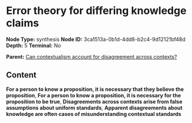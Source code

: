 # Error theory for differing knowledge claims

**Node Type:** synthesis
**Node ID:** 3ca1513a-0b1d-4dd8-b2c4-9d12121bf48d
**Depth:** 5
**Terminal:** No

**Parent:** [Can contextualism account for disagreement across contexts?](can-contextualism-account-for-disagreement-across-contexts-antithesis-e615754b-bd73-4cb2-b52d-1281d19022d1.md)

## Content

**For a person to know a proposition, it is necessary that they believe the proposition**, **For a person to know a proposition, it is necessary for the proposition to be true**, **Disagreements across contexts arise from false assumptions about uniform standards**, **Apparent disagreements about knowledge are often cases of misunderstanding contextual standards**
